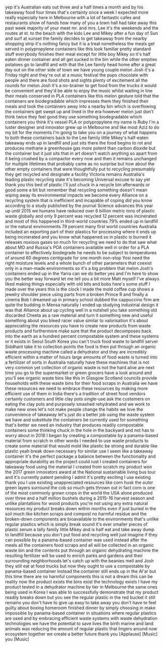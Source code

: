 
yep it&#39;s Australian eats out three and a
half times a month and by his takeaway
food four times that&#39;s certainly once a
week I expected more really especially
here in Melbourne with a lot of
fantastic cafes and restaurants show of
hands how many of you a town hall had
take away this past week majority of
your meet mr. and mrs. Lee it&#39;s the
weekends and the routes at st. to the
beach with the kids Lee and Mikey after
a fun day of Sun and surf at sunset the
family decides to get takeaway from the
nearby shopping strip it&#39;s nothing fancy
but it is a treat nonetheless the meals
get served in polypropylene containers
like this look familiar
pretty standard stuff everybody finishes
their meal except for little boy Mikey
so it&#39;s half eaten dinner container and
all get sucked in the bin while the
other empties potatoes go to landfill
and with that the Lee family head home
after a great day out on the other side
of town we have young couple melon Josh
it&#39;s a Friday night and they&#39;re out at a
music festival
the pups chocolate with people and there
are food shots and sights plenty of
excitement all the rounds for melon Josh
it&#39;s a no-brainer
to get food from the trucks it would be
convenient and they&#39;d be able to enjoy
the music whilst waiting in line their
meals conserved in PLA containers like
this melon gesture told that the
containers are biodegradable which
impresses them they finished their meals
and took the containers away into a
nearby bin which is overflowing the
containers get swept up and lined in the
era however melon just don&#39;t think twice
they feel good they use something
biodegradable which containers you think
it&#39;s vessel PLA or polypropylene my name
is Ruby I&#39;m a luster designer and
innovator grew up in Melbourne and like
most Aziz
to do my bit for the moments I&#39;m going
to take you on a journey of what happens
to both these containers back to the Lee
family little Mikey&#39;s half-eaten
takeaway ends up in landfill and just
sits there the food begins to rot and
produces methane a greenhouse gas more
potent than carbon dioxide
but the container but it just sits that
in art doesn&#39;t watch anything so apart
from it being crushed by a compactor
every now and then it remains unchanged
for multiple lifetimes that probably
came as no surprise but how about the
other empty containers that were
thoughtfully put to recycling presumably
they get recycled and designate a
facility Victoria remains Australia&#39;s
leading plastic recycling state it&#39;s
becoming Universal excuse to say yet
thank you this bed of plastic I&#39;ll just
chuck in a recycle bin afterwards or
good some a bit but remember that
recycling something doesn&#39;t mean wiping
away its environmental impacts we become
every Alliance on a recycling system
that is inefficient and incapable of
coping did you know according to a study
published by the journal Science
advances this year up until 2015
we humans have reduced over 6 billion
metric tons of plastic waste globally
and only 9 percent was recycled 12
percent was incinerated and most of this
happened in third-world countries
79% ended up in landfill or the natural
environments 79 percent many first world
countries Australia included an
exporting part of their plastics for
processing where it ends up being
incinerated and you know what happened
so in plastic is burned it releases
noxious gases so much for recycling
we need to do that saw what about MO and
Russia&#39;s POA containers available well
in order for a PLA container to
effectively biodegrade
he needs to be subject to temperatures
of around 60 degrees centigrade for one
month non-stop
Yosi need the right moisture levels and
a whole bunch of other parameters that
coexist only in a man-made environments
so it&#39;s a big problem that melon Josh&#39;s
containers ended up in the Yarra can we
do better
yes and I&#39;m here to show you the better
way forward let me tell you a bit more
Matt myself I&#39;ve always liked making
things especially with old bits and bobs
here&#39;s some stuff I made over the years
this is the clock I made the mold coffee
cup shows a jewelry shoulder piece using
parts from a broken Prince R and finally
a cinema Bob
I dreamed up in primary school dubbed
the cappuccino firm are quite the
budding in Mensa naturally I ended up
studying industrial design it was that
Alliance about up cycling well in a
nutshell you take something old
discarded
Cheeta as a raw material and turn it
something new and useful something about
you bleed racer value similar to
valorisation it&#39;s about appreciating the
resources you have to create new
products from waste products and
furthermore make sure that the product
decomposes back into the earth as a
hundred percent compostable system and
these systems or it exists in Seoul
South Korea
you can&#39;t truck food waste to landfill
server Siddhant take it to collection
points the food is then put through an
organic waste processing machine called
a dehydrator and they are incredibly
efficient within a matter of hours large
amounts of food waste is turned into a
fertilizer of sorts in Australia
naturally have these machines that is
not very common yet collection of
organic waste is not the hard alive are
next time you go to the supermarket or
green grocers have a look around and
you&#39;ll see organic waste bins like this
in Glasgow Scotland
councils provide households with these
waste bins for their food scraps
in Australia we have these resources we
need to embrace these resources by
making more efficient use of them in
India there&#39;s a tradition of street food
vendors certainly customers and little
clay pots single-use ask the customers
on eating the clay pots and purposely
smashed rehydrated and we work to make
new ones let&#39;s not make people change
the habits we love the convenience of
takeaway let&#39;s just do a better job
using the waste system we have and
substitute the containers be currently
used for something that&#39;s better
we need an industry that produces
readily compostable containers some
thinking chuck in the hole in the
backyard and not has to worry about in
2016 I began by creating a compostable
by a panama-based material from scratch
in other words I needed to use waste
products to create some material that
would mold like plastic be strong and
durable like plastic yeah break down
necessary for similar use I seem like a
takeaway container
it&#39;s the perfect package a balance
between the functionality and
appropriate durability as the project
could rust
I created containers for takeaway food
using the material I created from
scratch my product won the 2017 green
innovators award at the National
sustainable living bus tour and it&#39;s
currently patent pending I admit it&#39;s
pretty exciting I use existing thank you
I use existing unappreciated resources
like corn husk the outer green layers
surround the cob so much gets thrown out
in fact corn is one of the most commonly
grown crops in the world the USA alone
produced over three and a half million
bushels during a 2015-16 harvest season
and unlike plantations for wood products
you&#39;re not using any extra natural
resources my product breaks down within
months even if just buried in the soil
much like kitchen scraps and compost
no harmful residue and the broken-down
components are bioavailable to the
environments that&#39;s unlike regular
plastics which is simply break sound
it&#39;s ever smaller pieces of plastic
serum a tally family little Mikey and is
half eat and take away dump to landfill
because you don&#39;t put food and recycling
well just imagine if they can possible
by a panama-based container was used
instead after the meals all the
containers food scraps and all will be
collected in an organic waste bin and
the contents put through an organic
dehydrating machine the resulting
fertilizer will be used to enrich parks
and gardens and their surrounding
neighborhoods let&#39;s catch up with the
beanies mell and Josh they still eat at
food trucks but now they ought to use a
compostable by panama-based container
instead the container still ends up in
the Al&#39;ar but this time there are no
harmful components this is not a dream
this can be reality now the product
exists the bins exist the technology
exists I have my product tested in a
dehydrator machine by tier in Melbourne
the same ones being used in Korea I was
able to successfully demonstrate that my
product readily breaks down but you see
the regular plastic in the red bucket it
still remains you don&#39;t have to give up
easy to take away you don&#39;t have to feel
guilty about boxing homeroom finished
dinner
by simply choosing in make impossible by
panama-based container in situations
where regular plastics are used and by
embracing efficient waste systems with
waste dehydration technologies we have
the potential to save lives the birth
marine and land animals was reducing the
amount of regular plastic that lingers
around now ecosystem together we create
a better future thank you
[Applause]
[Music]
you
[Music]
